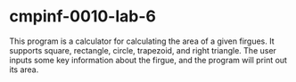# cmpinf-0010-lab-6
This program is a calculator for calculating the area of a given firgues. It supports square, rectangle, circle, trapezoid, and right triangle. The user inputs some key information about the firgue, and the program will print out its area.
